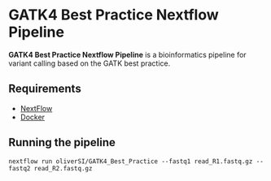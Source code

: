 # GATK4 Best Practice Nextflow Pipeline
**GATK4 Best Practice Nextflow Pipeline** is a bioinformatics pipeline for variant calling based on the GATK best practice.

## Requirements
* <a href="https://www.nextflow.io/">NextFlow</a>
* <a href="https://www.docker.com/">Docker</a>


## Running the pipeline
  ```
  nextflow run oliverSI/GATK4_Best_Practice --fastq1 read_R1.fastq.gz --fastq2 read_R2.fastq.gz
  ```

